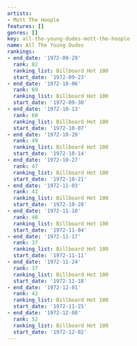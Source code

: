 ```yaml
---
artists:
- Mott The Hoople
features: []
genres: []
key: all-the-young-dudes-mott-the-hoople
name: All The Young Dudes
rankings:
- end_date: '1972-09-29'
  rank: 82
  ranking_list: Billboard Hot 100
  start_date: '1972-09-23'
- end_date: '1972-10-06'
  rank: 69
  ranking_list: Billboard Hot 100
  start_date: '1972-09-30'
- end_date: '1972-10-13'
  rank: 60
  ranking_list: Billboard Hot 100
  start_date: '1972-10-07'
- end_date: '1972-10-20'
  rank: 49
  ranking_list: Billboard Hot 100
  start_date: '1972-10-14'
- end_date: '1972-10-27'
  rank: 47
  ranking_list: Billboard Hot 100
  start_date: '1972-10-21'
- end_date: '1972-11-03'
  rank: 41
  ranking_list: Billboard Hot 100
  start_date: '1972-10-28'
- end_date: '1972-11-10'
  rank: 40
  ranking_list: Billboard Hot 100
  start_date: '1972-11-04'
- end_date: '1972-11-17'
  rank: 37
  ranking_list: Billboard Hot 100
  start_date: '1972-11-11'
- end_date: '1972-11-24'
  rank: 37
  ranking_list: Billboard Hot 100
  start_date: '1972-11-18'
- end_date: '1972-12-01'
  rank: 42
  ranking_list: Billboard Hot 100
  start_date: '1972-11-25'
- end_date: '1972-12-08'
  rank: 52
  ranking_list: Billboard Hot 100
  start_date: '1972-12-02'
---
```


